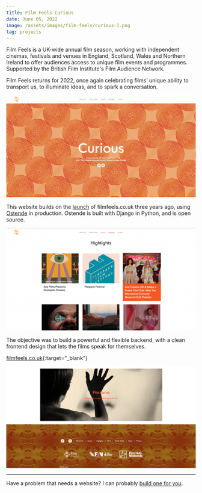 ```yaml
---
title: Film Feels Curious
date: June 05, 2022
image: /assets/images/film-feels/curious-1.png
tag: projects
---
```



Film Feels is a UK-wide annual film season, working with independent cinemas, festivals and venues in England, Scotland, Wales and Northern Ireland to offer audiences access to unique film events and programmes. Supported by the British Film Institute's Film Audience Network.

Film Feels returns for 2022, once again celebrating films’ unique ability to transport us, to illuminate ideas, and to spark a conversation.

![image](/assets/images/film-feels/curious-1.png)

This website builds on the [launch](/film-feels-website) of filmfeels.co.uk three years ago, using [Ostende](/ostende) in production.  Ostende is built with Django in Python, and is open source.

![image](/assets/images/film-feels/curious-4.png)

The objective was to build a powerful and flexible backend, with a clean frontend design that lets the films speak for themselves.

[filmfeels.co.uk](https://filmfeels.co.uk){:target="_blank"}

![image](/assets/images/film-feels/curious-3.png)

---

Have a problem that needs a website? I can probably [build one for you](/hire).